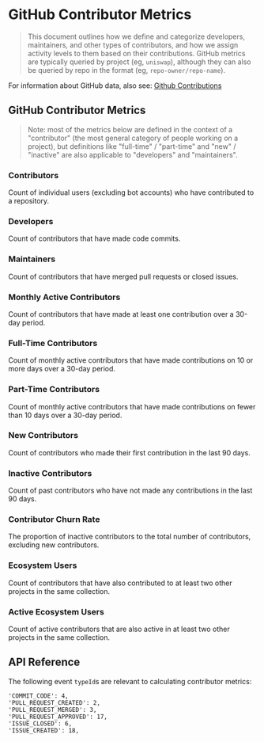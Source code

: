 # GitHub Contributor Metrics

> This document outlines how we define and categorize developers, maintainers, and other types of contributors, and how we assign activity levels to them based on their contributions. GitHub metrics are typically queried by project (eg, `uniswap`), although they can also be queried by repo in the format (eg, `repo-owner/repo-name`).

For information about GitHub data, also see: [Github Contributions](./github_contributions.md)

## GitHub Contributor Metrics

> Note: most of the metrics below are defined in the context of a "contributor" (the most general category of people working on a project), but definitions like "full-time" / "part-time" and "new" / "inactive" are also applicable to "developers" and "maintainers".

### Contributors

Count of individual users (excluding bot accounts) who have contributed to a repository.

### Developers

Count of contributors that have made code commits.

### Maintainers

Count of contributors that have merged pull requests or closed issues.

### Monthly Active Contributors

Count of contributors that have made at least one contribution over a 30-day period.

### Full-Time Contributors

Count of monthly active contributors that have made contributions on 10 or more days over a 30-day period.

### Part-Time Contributors

Count of monthly active contributors that have made contributions on fewer than 10 days over a 30-day period.

### New Contributors

Count of contributors who made their first contribution in the last 90 days.

### Inactive Contributors

Count of past contributors who have not made any contributions in the last 90 days.

### Contributor Churn Rate

The proportion of inactive contributors to the total number of contributors, excluding new contributors.

### Ecosystem Users

Count of contributors that have also contributed to at least two other projects in the same collection.

### Active Ecosystem Users

Count of active contributors that are also active in at least two other projects in the same collection.

## API Reference

The following event `typeId`s are relevant to calculating contributor metrics:

```
'COMMIT_CODE': 4,
'PULL_REQUEST_CREATED': 2,
'PULL_REQUEST_MERGED': 3,
'PULL_REQUEST_APPROVED': 17,
'ISSUE_CLOSED': 6,
'ISSUE_CREATED': 18,
```
